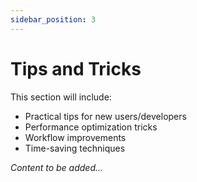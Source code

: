 ```yaml
---
sidebar_position: 3
---
```


# Tips and Tricks

<!-- TODO: Add practical tips -->

This section will include:
- Practical tips for new users/developers
- Performance optimization tricks
- Workflow improvements
- Time-saving techniques

*Content to be added...*
